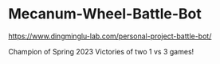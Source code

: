 # Mecanum-Wheel-Battle-Bot

https://www.dingminglu-lab.com/personal-project-battle-bot/

Champion of Spring 2023 
Victories of two 1 vs 3 games!
